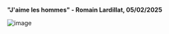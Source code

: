 **"J'aime les hommes" - Romain Lardillat, 05/02/2025**


![image](https://github.com/user-attachments/assets/1bb8acfe-21c4-4723-ac05-24dca3e5c033)
